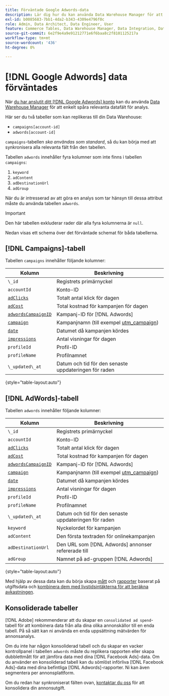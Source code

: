 ```yaml
---
title: Förväntade Google Adwords-data
description: Lär dig hur du kan använda Data Warehouse Manager för att enkelt spåra relevanta datafält för analys.
exl-id: b0085683-7bb1-4da2-b343-4309e4796f0c
role: Admin, Data Architect, Data Engineer, User
feature: Commerce Tables, Data Warehouse Manager, Data Integration, Data Import/Export
source-git-commit: 6e2f9e4a9e91212771e6f6baa8c2f8101125217a
workflow-type: tm+mt
source-wordcount: '436'
ht-degree: 0%

---
```


# [!DNL Google Adwords] data förväntades

När [du har anslutit ditt [!DNL Google Adwords] konto](../integrations/google-adwords.md) kan du använda [Data Warehouse Manager](../../data-warehouse-mgr/tour-dwm.md) för att enkelt spåra relevanta datafält för analys.

Här ser du två tabeller som kan replikeras till din Data Warehouse:

* `campaigns[account-id]`
* `adwords[account-id]`

`campaigns`-tabellen *ska användas som standard*, så du kan börja med att synkronisera alla relevanta fält från den tabellen.

Tabellen `adwords` innehåller fyra kolumner som inte finns i tabellen `campaigns`:

1. `keyword`
1. `adContent`
1. `adDestinationUrl`
1. `adGroup`

När du är intresserad av att göra en analys som tar hänsyn till dessa attribut måste du använda tabellen `adwords`.

>[!IMPORTANT]
>
>Den här tabellen exkluderar rader där alla fyra kolumnerna är `null`.

Nedan visas ett schema över det förväntade schemat för båda tabellerna.

## [!DNL Campaigns]-tabell

Tabellen `campaigns` innehåller följande kolumner:

| **Kolumn** | **Beskrivning** |
|-----|-----|
| `\_id` | Registrets primärnyckel |
| `accountId` | Konto-ID |
| [`adClicks`](https://ga-dev-tools.google/dimensions-metrics-explorer/#view=detail&group=adwords&jump=ga_adclicks) | Totalt antal klick för dagen |
| [`adCost`](https://ga-dev-tools.google/dimensions-metrics-explorer/#view=detail&group=adwords&jump=ga_adcost) | Total kostnad för kampanjen för dagen |
| [`adwordsCampaignID`](https://ga-dev-tools.google/dimensions-metrics-explorer/#view=detail&group=adwords&jump=ga_adwordscampaignid) | Kampanj-ID för [!DNL Adwords] |
| [`campaign`](https://ga-dev-tools.google/dimensions-metrics-explorer/#view=detail&group=traffic_sources&jump=ga_campaign) | Kampanjnamn (till exempel [utm\_campaign](https://support.google.com/analytics/answer/1033867?hl=en)) |
| [`date`](https://ga-dev-tools.google/dimensions-metrics-explorer/#view=detail&group=time&jump=ga_date) | Datumet då kampanjen kördes |
| [`impressions`](https://ga-dev-tools.google/dimensions-metrics-explorer/#view=detail&group=adwords&jump=ga_impressions) | Antal visningar för dagen |
| `profileId` | Profil-ID |
| `profileName` | Profilnamnet |
| `\_updated\_at` | Datum och tid för den senaste uppdateringen för raden |

{style="table-layout:auto"}

## [!DNL AdWords]-tabell

Tabellen `adwords` innehåller följande kolumner:

| **Kolumn** | **Beskrivning** |
|-----|-----|
| `\_id` | Registrets primärnyckel |
| `accountId` | Konto-ID |
| [`adClicks`](https://ga-dev-tools.google/dimensions-metrics-explorer/#view=detail&group=adwords&jump=ga_adclicks) | Totalt antal klick för dagen |
| [`adCost`](https://ga-dev-tools.google/dimensions-metrics-explorer/#view=detail&group=adwords&jump=ga_adcost) | Total kostnad för kampanjen för dagen |
| [`adwordsCampaignID`](https://ga-dev-tools.google/dimensions-metrics-explorer/#view=detail&group=adwords&jump=ga_adwordscampaignid) | Kampanj-ID för [!DNL Adwords] |
| [`campaign`](https://ga-dev-tools.google/dimensions-metrics-explorer/#view=detail&group=traffic_sources&jump=ga_campaign) | Kampanjnamn (till exempel [utm\_campaign](https://support.google.com/analytics/answer/1033867?hl=en)) |
| [`date`](https://ga-dev-tools.google/dimensions-metrics-explorer/#view=detail&group=time&jump=ga_date) | Datumet då kampanjen kördes |
| [`impressions`](https://ga-dev-tools.google/dimensions-metrics-explorer/#view=detail&group=adwords&jump=ga_impressions) | Antal visningar för dagen |
| `profileId` | Profil-ID |
| `profileName` | Profilnamnet |
| `\_updated\_at` | Datum och tid för den senaste uppdateringen för raden |
| `keyword` | Nyckelordet för kampanjen |
| `adContent` | Den första textraden för onlinekampanjen |
| `adDestinationUrl` | Den URL som [!DNL Adwords] annonser refererade till |
| `adGroup` | Namnet på ad-gruppen [!DNL Adwords] |

{style="table-layout:auto"}

Med hjälp av dessa data kan du börja skapa [mått](../../../data-user/reports/ess-manage-data-metrics.md) och [rapporter](../../../tutorials/using-visual-report-builder.md) baserat på utgiftsdata och [kombinera dem med livstidsintäkterna för att beräkna avkastningen](../../analysis/roi-ad-camp.md).

## Konsoliderade tabeller

[!DNL Adobe] rekommenderar att du skapar en `consolidated ad spend`-tabell för att kombinera data från alla dina olika annonskällor till en enda tabell. På så sätt kan ni använda en enda uppsättning mätvärden för annonsanalys.

Om du inte har någon konsoliderad tabell och du skapar en vacker kontrollpanel i tabellen `adwords` måste du replikera rapporten eller skapa dubblettmått för att jämföra data med dina [!DNL Facebook Ads]-data. Om du använder en konsoliderad tabell kan du sömlöst införliva [!DNL Facebook Ads]-data med dina befintliga [!DNL Adwords]-rapporter. Ni kan även segmentera per annonsplattform.

Om du redan har synkroniserat fälten ovan, [kontaktar du oss](https://experienceleague.adobe.com/docs/commerce-knowledge-base/kb/troubleshooting/miscellaneous/mbi-service-policies.html) för att konsolidera din annonsutgift.

